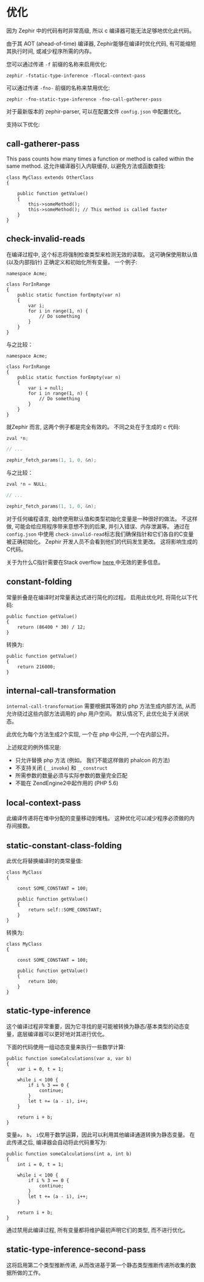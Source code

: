 # 优化

因为 Zephir 中的代码有时非常高级, 所以 c 编译器可能无法足够地优化此代码。

由于其 AOT (ahead-of-time) 编译器, Zephir能够在编译时优化代码, 有可能缩短其执行时间, 或减少程序所需的内存。

您可以通过传递 `-f` 前缀的名称来启用优化:

    zephir -fstatic-type-inference -flocal-context-pass
    

可以通过传递 `-fno-` 前缀的名称来禁用优化:

    zephir -fno-static-type-inference -fno-call-gatherer-pass
    

对于最新版本的 zephir-parser, 可以在配置文件 `config.json` 中配置优化。

支持以下优化:

<a name='call-gatherer-pass'></a>

## call-gatherer-pass

This pass counts how many times a function or method is called within the same method. 这允许编译器引入内联缓存, 以避免方法或函数查找:

    class MyClass extends OtherClass
    {
    
        public function getValue()
        {
            this->someMethod();
            this->someMethod(); // This method is called faster
        }
    }
    

<a name='check-invalid-reads'></a>

## check-invalid-reads

在编译过程中, 这个标志将强制检查类型来检测无效的读取。 这可确保使用默认值 (以及内部指针) 正确定义和初始化所有变量。 一个例子:

```zep
namespace Acme;

class ForInRange
{
    public static function forEmpty(var n)
    {
        var i;
        for i in range(1, n) {
            // Do something
        }
    }
}
```

与之比较：

```zep
namespace Acme;

class ForInRange
{
    public static function forEmpty(var n)
    {
        var i = null;
        for i in range(1, n) {
            // Do something
        }
    }
}
```

就Zephir 而言, 这两个例子都是完全有效的。 不同之处在于生成的 c 代码:

```c
zval *n;

// ...

zephir_fetch_params(1, 1, 0, &n);
```

与之比较：

```c
zval *n = NULL;

// ...

zephir_fetch_params(1, 1, 0, &n);
```

对于任何编程语言, 始终使用默认值和类型初始化变量是一种很好的做法。 不这样做, 可能会给应用程序带来意想不到的后果, 并引入错误、内存泄漏等。 通过在`config.json` 中使用 `check-invalid-read`标志我们确保指针和它们各自的C变量被正确初始化。 Zephir 开发人员不会看到他们的代码发生更改。 这将影响生成的C代码。

关于为什么C指针需要在Stack overflow [here ](https://stackoverflow.com/q/12253191/1661465)中无效的更多信息。

<a name='constant-folding'></a>

## constant-folding

常量折叠是在编译时对常量表达式进行简化的过程。 启用此优化时, 将简化以下代码:

    public function getValue()
    {
        return (86400 * 30) / 12;
    }
    

转换为:

    public function getValue()
    {
        return 216000;
    }
    

<a name='internal-call-transformation'></a>

## internal-call-transformation

`internal-call-transformation` 需要根据其等效的 php 方法生成内部方法, 从而允许绕过这些内部方法调用的 php 用户空间。 默认情况下, 此优化处于关闭状态。

此优化为每个方法生成2个实现, 一个在 php 中公开, 一个在内部公开。

上述规定的例外情况是:

- 只允许替换 php 方法 (例如。 我们不能这样做的 phalcon 的方法)
- 不支持关闭 (`__invoke`) 和 `__construct`
- 所需参数的数量必须与实际参数的数量完全匹配
- 不能在 ZendEngine2中起作用的 (PHP 5.6)

<a name='local-context-pass'></a>

## local-context-pass

此编译传递将在堆中分配的变量移动到堆栈。 这种优化可以减少程序必须做的内存间接数。

<a name='static-constant-class-folding'></a>

## static-constant-class-folding

此优化将替换编译时的类常量值:

    class MyClass
    {
    
        const SOME_CONSTANT = 100;
    
        public function getValue()
        {
            return self::SOME_CONSTANT;
        }
    }
    

转换为:

    class MyClass
    {
    
        const SOME_CONSTANT = 100;
    
        public function getValue()
        {
            return 100;
        }
    }
    

<a name='static-type-inference'></a>

## static-type-inference

这个编译过程非常重要，因为它寻找的是可能被转换为静态/基本类型的动态变量，底层编译器可以更好地对其进行优化。

下面的代码使用一组动态变量来执行一些数学计算:

    public function someCalculations(var a, var b)
    {
        var i = 0, t = 1;
    
        while i < 100 {
            if i % 3 == 0 {
                continue;
            }
            let t += (a - i), i++;
        }
    
        return i + b;
    }
    

变量`a`， `b`， `i`仅用于数学运算，因此可以利用其他编译通道转换为静态变量。 在此传递之后, 编译器会自动将此代码重写为:

    public function someCalculations(int a, int b)
    {
        int i = 0, t = 1;
    
        while i < 100 {
            if i % 3 == 0 {
                continue;
            }
            let t += (a - i), i++;
        }
    
        return i + b;
    }
    

通过禁用此编译过程, 所有变量都将维护最初声明它们的类型, 而不进行优化。

<a name='static-type-inference-second-pass'></a>

## static-type-inference-second-pass

这将启用第二个类型推断传递, 从而改进基于第一个静态类型推断传递所收集的数据所做的工作。